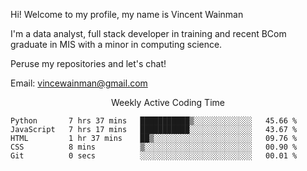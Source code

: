 Hi! Welcome to my profile, my name is Vincent Wainman

I'm a data analyst, full stack developer in training and recent BCom graduate in MIS with a minor in computing science. 

Peruse my repositories and let's chat!

Email: vincewainman@gmail.com

<p align="center"> Weekly Active Coding Time </p>
<!--START_SECTION:waka-->

```text
Python       7 hrs 37 mins   ███████████▒░░░░░░░░░░░░░   45.66 %
JavaScript   7 hrs 17 mins   ███████████░░░░░░░░░░░░░░   43.67 %
HTML         1 hr 37 mins    ██▒░░░░░░░░░░░░░░░░░░░░░░   09.76 %
CSS          8 mins          ▒░░░░░░░░░░░░░░░░░░░░░░░░   00.90 %
Git          0 secs          ░░░░░░░░░░░░░░░░░░░░░░░░░   00.01 %
```

<!--END_SECTION:waka-->
